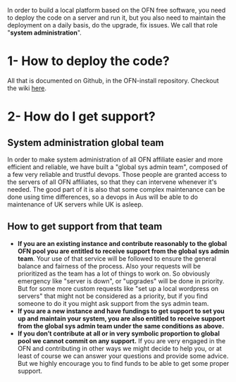 In order to build a local platform based on the OFN free software, you need to deploy the code on a server and run it, but you also need to maintain the deployment on a daily basis, do the upgrade, fix issues. We call that role "**system administration**".

# 1- How to deploy the code?

All that is documented on Github, in the OFN-install repository. Checkout the wiki [here](https://github.com/openfoodfoundation/ofn-install/wiki).

# 2- How do I get support?


## System administration global team

In order to make system administration of all OFN affiliate easier and more efficient and reliable, we have built a "global sys admin team", composed of a few very reliable and trustful devops.
Those people are granted access to the servers of all OFN affiliates, so that they can intervene whenever it's needed.
The good part of it is also that some complex maintenance can be done using time differences, so a devops in Aus will be able to do maintenance of UK servers while UK is asleep.

## How to get support from that team

- **If you are an existing instance and contribute reasonably to the global OFN pool you are entitled to receive support from the global sys admin team**. Your use of that service will be followed to ensure the general balance and fairness of the process. Also your requests will be prioritized as the team has a lot of things to work on. So obviously emergency like "server is down", or "upgrades" will be done in priority. But for some more custom requests like "set up a local wordpress on servers" that might not be considered as a priority, but if you find someone to do it you might ask support from the sys admin team.
- **If you are a new instance and have fundings to get support to set you up and maintain your system, you are also entitled to receive support from the global sys admin team under the same conditions as above.**
- **If you don’t contribute at all or in very symbolic proportion to global pool we cannot commit on any support.** If you are very engaged in the OFN and contributing in other ways we might decide to help you, or at least of course we can answer your questions and provide some advice. But we highly encourage you to find funds to be able to get some proper support.